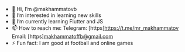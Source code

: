 - 👋 Hi, I’m @makhammatovb
- 👀 I’m interested in learning new skills
- 🌱 I’m currently learning Flutter and JS
- 📫 How to reach me:
    Telegram: [https]https://t.me/mr_makhammatov
    Email: [https]makhammatoffb@gmail.com
- ⚡ Fun fact: I am good at football and online games

<!---
makhammatovb/makhammatovb is a ✨ special ✨ repository because its `README.md` (this file) appears on your GitHub profile.
You can click the Preview link to take a look at your changes.
--->
